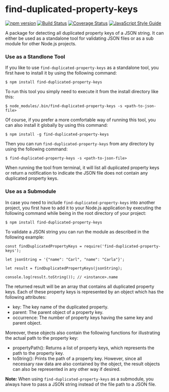 # find-duplicated-property-keys

 [![npm version](https://badge.fury.io/js/find-duplicated-property-keys.svg)](https://badge.fury.io/js/find-duplicated-property-keys)
 [![Build Status](https://travis-ci.org/SebastianG77/find-duplicated-property-keys.svg?branch=master)](https://travis-ci.org/SebastianG77/find-duplicated-property-keys) 
 [![Coverage Status](https://coveralls.io/repos/github/SebastianG77/find-duplicated-property-keys/badge.svg?branch=master)](https://coveralls.io/github/SebastianG77/find-duplicated-property-keys?branch=master)
 [![JavaScript Style Guide](https://img.shields.io/badge/code_style-standard-brightgreen.svg)](https://standardjs.com)

A package for detecting all duplicated property keys of a JSON string. It can either be used as a standalone tool for validating JSON files or as a sub module for other Node.js projects.


### Use as a Standlone Tool

If you like to use `find-duplicated-property-keys` as a standalone tool, you first have to install it by using the following command:

```
$ npm install find-duplicated-property-keys
```

To run this tool you simply need to execute it from the install directory like this:

```
$ node_modules/.bin/find-duplicated-property-keys -s <path-to-json-file>
```

Of course, if you prefer a more comfortable way of running this tool, you can also install it globally by using this command:

```
$ npm install -g find-duplicated-property-keys
```

Then you can run `find-duplicated-property-keys` from any directory by using the following command:

```
$ find-duplicated-property-keys -s <path-to-json-file>
```

When running the tool from terminal, it will list all duplicated property keys or return a notification to indicate the JSON file does not contain any duplicated property keys.


### Use as a Submodule

In case you need to include `find-duplicated-property-keys` into another project, you first have to add it to your Node.js application by executing the following command while being in the root directory of your project:

```
$ npm install find-duplicated-property-keys
```

To validate a JSON string you can run the module as described in the following example:

```
const findDuplicatedPropertyKeys = require('find-duplicated-property-keys');

let jsonString = '{"name": "Carl", "name": "Carla"}';

let result = findDuplicatedPropertyKeys(jsonString);

console.log(result.toString()); // <instance>.name
```

The returned result will be an array that contains all duplicated property keys. Each of these property keys is represented by an object which has the following attributes:

- key: The key name of the duplicated property.
- parent: The parent object of a property key.
- occurrence: The number of property keys having the same key and parent object.

Moreover, these objects also contain the following functions for illustrating the actual path to the property key:

- propertyPath(): Returns a list of property keys, which represents the path to the property key.
- toString(): Prints the path of a property key. However, since all necessary raw data are also contained by the object, the result objects can also be represented in any other way if desired.

**Note:** When using `find-duplicated-property-keys` as a submodule, you always have to pass a JSON string instead of the file path to a JSON file. 